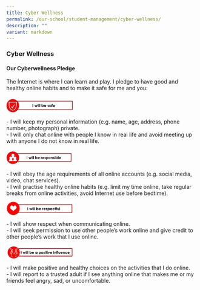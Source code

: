 ```yaml
---
title: Cyber Wellness
permalink: /our-school/student-management/cyber-wellness/
description: ""
variant: markdown
---
```

### **Cyber Wellness**
#### **Our Cyberwellness Pledge**
The Internet is where I can learn and play. I pledge to have good and healthy online habits and to make it safe for me and you:

<img src="/images/cybersafety1.jpg" style="width:35%;margin-right:15px;" align="left">
<br clear="left">

\- I will keep my personal information (e.g. name, age, address, phone number, photograph) private.<br>
\-  I will only chat online with people I know in real life and avoid meeting up with anyone I do not know in real life.

<img src="/images/cybersafety2.jpg" style="width:35%;margin-right:15px;" align="left">
<br clear="left">

\- I will obey the age requirements of all online accounts (e.g. social media, video, chat services).<br>
\- I will practise healthy online habits (e.g. limit my time online, take regular breaks from online activities, avoid Internet use before bedtime).

<img src="/images/cybersafety3.jpg" style="width:35%;margin-right:15px;" align="left">
<br clear="left">

\- I will show respect when communicating online.<br>
\- I will seek permission to use other people’s work online and give credit to other people’s work that I use online.

<img src="/images/cybersafety4.jpg" style="width:35%;margin-right:15px;" align="left">
<br clear="left">

\- I will make positive and healthy choices on the activities that I do online.<br>
\- I will report to a trusted adult if I see anything online that makes me or my friends feel angry, sad, or uncomfortable.